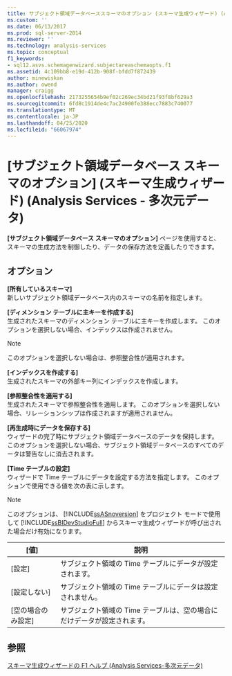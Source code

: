 ```yaml
---
title: サブジェクト領域データベーススキーマのオプション (スキーマ生成ウィザード) (Analysis Services-多次元データ) |Microsoft Docs
ms.custom: ''
ms.date: 06/13/2017
ms.prod: sql-server-2014
ms.reviewer: ''
ms.technology: analysis-services
ms.topic: conceptual
f1_keywords:
- sql12.asvs.schemagenwizard.subjectareaschemaopts.f1
ms.assetid: 4c109bb8-e19d-412b-908f-bfdd7f872439
author: minewiskan
ms.author: owend
manager: craigg
ms.openlocfilehash: 2173255654b9ef02c269ec34bd21f93f8bf629a3
ms.sourcegitcommit: 6fd8c1914de4c7ac24900fe388ecc7883c740077
ms.translationtype: MT
ms.contentlocale: ja-JP
ms.lasthandoff: 04/25/2020
ms.locfileid: "66067974"
---
```

# <a name="subject-area-database-schema-options-schema-generation-wizard-analysis-services---multidimensional-data"></a>[サブジェクト領域データベース スキーマのオプション] (スキーマ生成ウィザード) (Analysis Services - 多次元データ)
  **[サブジェクト領域データベース スキーマのオプション]** ページを使用すると、スキーマの生成方法を制御したり、データの保存方法を定義したりできます。  
  
## <a name="options"></a>オプション  
 **[所有しているスキーマ]**  
 新しいサブジェクト領域データベース内のスキーマの名前を指定します。  
  
 **[ディメンション テーブルに主キーを作成する]**  
 生成されたスキーマのディメンション テーブルに主キーを作成します。 このオプションを選択しない場合、インデックスは作成されません。  
  
> [!NOTE]  
>  このオプションを選択しない場合は、参照整合性が適用されます。  
  
 **[インデックスを作成する]**  
 生成されたスキーマの外部キー列にインデックスを作成します。  
  
 **[参照整合性を適用する]**  
 生成されたスキーマで参照整合性を適用します。 このオプションを選択しない場合、リレーションシップは作成されますが適用されません。  
  
 **[再生成時にデータを保存する]**  
 ウィザードの完了時にサブジェクト領域データベースのデータを保持します。 このオプションを選択しない場合、サブジェクト領域データベースのすべてのデータは警告なしに消去されます。  
  
 **[Time テーブルの設定]**  
 ウィザードで Time テーブルにデータを設定する方法を指定します。 このオプションで使用できる値を次の表に示します。  
  
> [!NOTE]  
>  このオプションは、 [!INCLUDE[ssASnoversion](../includes/ssasnoversion-md.md)] をプロジェクト モードで使用して [!INCLUDE[ssBIDevStudioFull](../includes/ssbidevstudiofull-md.md)] からスキーマ生成ウィザードが呼び出された場合だけ有効になります。  
  
|[値]|説明|  
|-----------|-----------------|  
|[設定]|サブジェクト領域の Time テーブルにデータが設定されます。|  
|[設定しない]|サブジェクト領域の Time テーブルにデータは設定されません。|  
|[空の場合のみ設定]|サブジェクト領域の Time テーブルは、空の場合にだけデータが設定されます。|  
  
## <a name="see-also"></a>参照  
 [スキーマ生成ウィザードの F1 ヘルプ &#40;Analysis Services-多次元データ&#41;](schema-generation-wizard-f1-help-analysis-services-multidimensional-data.md)  
  
  
